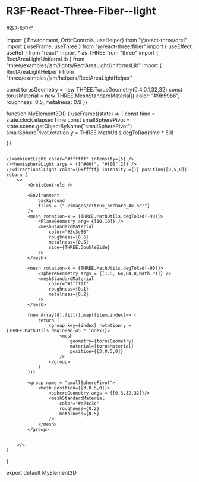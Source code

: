 # R3F-React-Three-Fiber--light


#추가적으로

import { Environment, OrbitControls, useHelper} from "@react-three/drei"
import { useFrame, useThree } from "@react-three/fiber"
import { useEffect, useRef } from "react"
import * as THREE from "three"
import { RectAreaLightUniformLib } from "three/examples/jsm/lights/RectAreaLightUniformsLib"
import { RectAreaLightHelper } from "three/examples/jsm/helpers/RectAreaLightHelper"


const torusGeometry = new THREE.TorusGeometry(0.4,0.1,32,32)
const torusMaterial = new THREE.MeshStandardMaterial({
    color: "#9b59b6",
    roughness: 0.5,
    metalness: 0.9
})



function MyElement3D() {
    useFrame((state) => {
        const time = state.clock.elapsedTime
        const smallSpherePivot = state.scene.getObjectByName("smallSpherePivot")
        smallSpherePivot.rotation.y = THREE.MathUtils.degToRad(time * 50)
        
    })


    //<ambientLight color="#ffffff" intensity={5} />
    //<hemisphereLight args = {["#00f", "#f00",2]} />
    //<directionalLight color={0xfffff} intensity ={1} position{[0,5,0]}
    return (
        <>
            <OrbitControls />

            <Environment
                background
                files = {"./images/citrus_orchard_4k.hdr"}
            />
            <mesh rotation-x = {THREE.MathUtils.degToRad(-90)}>
                <PlaneGeometry arg= {[10,10]} />
                <meshStandardMaterial
                    color="#2c3e50"
                    roughness={0.5}
                    metalness={0.5}
                    side={THREE.DoubleSide}
                />
            </mesh>

            <mesh rotation-x = {THREE.MathUtils.degToRad(-90)}>
                <sphereGeometry args = {[1.5, 64,64,0,Math.PI]} />
                <meshStandardMaterial
                    color="#ffffff"
                    roughness={0.1}
                    metalness={0.2}
                />
            </mesh>

            {new Array(8).fill().map((item,index)=> {
                return (
                    <group key={index} rotation-y = {THREE.MathUtils.degToRad(45 * index)}>
                        <mesh
                            geometry={torusGeometry}
                            material={torusMaterial}
                            position={[3,0.5,0]}
                        />
                    </group>
                )
            })}

            <group name = "smallSpherePivot">
                <mesh position={[3,0.5,0]}>
                    <sphereGeometry args = {[0.3,32,32]}/>
                    <meshStandardMaterial
                        color="#e74c3c"
                        roughness={0.2}
                        metalness={0.5}
                    />
                </mesh>
            </group>
            

        </>
    )
}

export default MyElement3D
